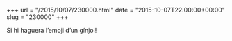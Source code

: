 +++
url = "/2015/10/07/230000.html"
date = "2015-10-07T22:00:00+00:00"
slug = "230000"
+++

Si hi haguera l’emoji d’un gínjol!
